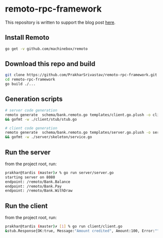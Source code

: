 # remoto-rpc-framework

This repository is written to support the blog post [here](https://www.prakharsrivastav.com/posts/remoto-rpc-framework/).



## Install Remoto

```bash
go get -v github.com/machinebox/remoto
```

## Download this repo and build

```bash
git clone https://github.com/PrakharSrivastav/remoto-rpc-framework.git
cd remoto-rpc-framework
go build ./...
```


## Generation scripts

```bash
# server code generation
remoto generate  schema/bank.remoto.go templates/client.go.plush -o client/stub/stub.go \
&& gofmt -w ./client/stub/stub.go

# client code generation
remoto generate  schema/bank.remoto.go templates/server.go.plush -o server/skeleton/service.go \
&& gofmt -w ./server/skeleton/service.go
```

## Run the server

from the project root, run:
```bash
prakhar@tardis (master)✗ % go run server/server.go  
starting server on 8080
endpoint: /remoto/Bank.Balance
endpoint: /remoto/Bank.Pay
endpoint: /remoto/Bank.WithDraw
```

## Run the client

from the project root, run:

```bash
prakhar@tardis (master)✗ [1] % go run client/client.go
&stub.Response{OK:true, Message:"Amount credited", Amount:100, Error:""} 
```